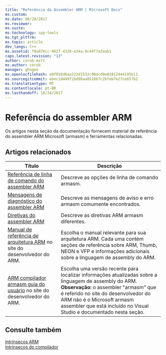 ```yaml
---
title: "Referência do Assembler ARM | Microsoft Docs"
ms.custom: 
ms.date: 08/28/2017
ms.reviewer: 
ms.suite: 
ms.technology: cpp-tools
ms.tgt_pltfrm: 
ms.topic: article
dev_langs: C++
ms.assetid: f8a076cc-9627-4328-a34a-9c44f7a3aab1
caps.latest.revision: "13"
author: corob-msft
ms.author: corob
manager: ghogen
ms.openlocfilehash: e8f016d6aa223d1532c90dcd9e82812444195b11
ms.sourcegitcommit: ebec1d449f2bd98aa851667c2bfeb7e27ce657b2
ms.translationtype: MT
ms.contentlocale: pt-BR
ms.lasthandoff: 10/24/2017
---
```

# <a name="arm-assembler-reference"></a>Referência do assembler ARM

Os artigos nesta seção da documentação fornecem material de referência do assembler ARM Microsoft (armasm) e ferramentas relacionadas.  
  
## <a name="related-articles"></a>Artigos relacionados  
  
|Título|Descrição|  
|-----------|-----------------|  
|[Referência de linha de comando do assembler ARM](../../assembler/arm/arm-assembler-command-line-reference.md)|Descreve as opções de linha de comando armasm.|  
|[Mensagens de diagnóstico do assembler ARM](../../assembler/arm/arm-assembler-diagnostic-messages.md)|Descreve as mensagens de aviso e erro armasm comumente encontrados.|  
|[Diretivas do assembler ARM](../../assembler/arm/arm-assembler-directives.md)|Descreve as diretivas ARM armasm diferentes.|  
|[Manual de referência de arquitetura ARM](https://developer.arm.com/search#q=ARM%20Architecture%20Reference%20Manual) no site do desenvolvedor do ARM.|Escolha o manual relevante para sua arquitetura ARM. Cada uma contém seções de referência sobre ARM, Thumb, NEON e VFP e informações adicionais sobre a linguagem de assembly do ARM.|  
|[ARM compilador armasm guia do usuário](https://developer.arm.com/search#q=ARM%20Compiler%20armasm%20User%20Guide) no site do desenvolvedor do ARM.|Escolha uma versão recente para localizar informações atualizadas sobre a linguagem de assembly do ARM. **Observação:** o assembler "armasm" que é referido no site do desenvolvedor do ARM não é o Microsoft armasm assembler que está incluído no Visual Studio e documentado nesta seção.|  
  
## <a name="see-also"></a>Consulte também  

 [Intrínsecos ARM](../../intrinsics/arm-intrinsics.md)   
 [Intrínsecos do compilador](../../intrinsics/compiler-intrinsics.md)
